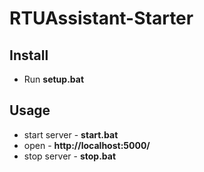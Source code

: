 # RTUAssistant-Starter
## Install
* Run **setup.bat**
## Usage
* start server - **start.bat**
* open - **http://localhost:5000/**
* stop server - **stop.bat**
